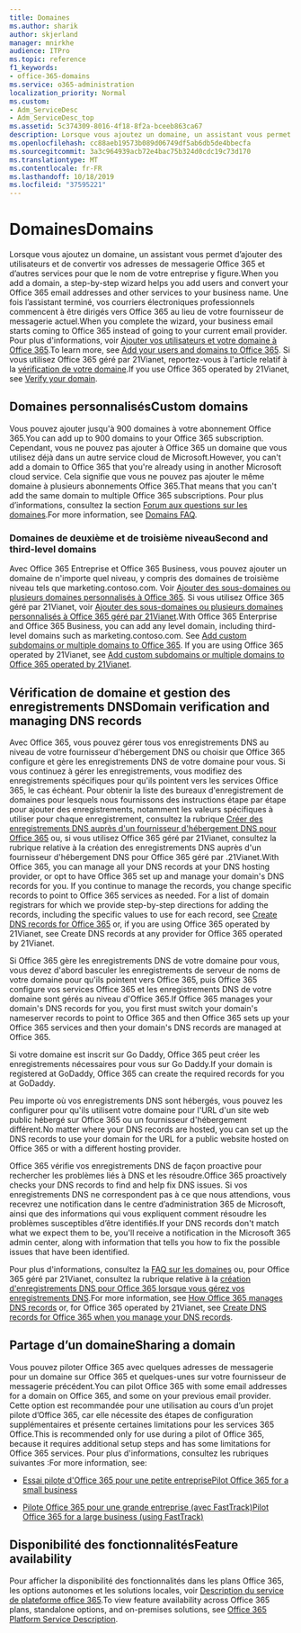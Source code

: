 ```yaml
---
title: Domaines
ms.author: sharik
author: skjerland
manager: mnirkhe
audience: ITPro
ms.topic: reference
f1_keywords:
- office-365-domains
ms.service: o365-administration
localization_priority: Normal
ms.custom:
- Adm_ServiceDesc
- Adm_ServiceDesc_top
ms.assetid: 5c374309-8016-4f18-8f2a-bceeb863ca67
description: Lorsque vous ajoutez un domaine, un assistant vous permet d’ajouter des utilisateurs et de convertir vos adresses de messagerie Office 365 et d’autres services pour que le nom de votre entreprise y figure. Une fois l'assistant terminé, vos courriers électroniques professionnels commencent à être dirigés vers Office 365 au lieu de votre fournisseur de messagerie actuel. Pour plus d'informations, voir Ajouter vos utilisateurs et votre domaine à Office 365. Si vous utilisez Office 365 géré par 21Vianet, reportez-vous à la rubrique Verify Your Domain.
ms.openlocfilehash: cc88aeb19573b089d06749df5ab6db5de4bbecfa
ms.sourcegitcommit: 3a3c964939acb72e4bac75b324d0cdc19c73d170
ms.translationtype: MT
ms.contentlocale: fr-FR
ms.lasthandoff: 10/18/2019
ms.locfileid: "37595221"
---
```

# <a name="domains"></a><span data-ttu-id="24061-106">Domaines</span><span class="sxs-lookup"><span data-stu-id="24061-106">Domains</span></span>

<span data-ttu-id="24061-107">Lorsque vous ajoutez un domaine, un assistant vous permet d’ajouter des utilisateurs et de convertir vos adresses de messagerie Office 365 et d’autres services pour que le nom de votre entreprise y figure.</span><span class="sxs-lookup"><span data-stu-id="24061-107">When you add a domain, a step-by-step wizard helps you add users and convert your Office 365 email addresses and other services to your business name.</span></span> <span data-ttu-id="24061-108">Une fois l’assistant terminé, vos courriers électroniques professionnels commencent à être dirigés vers Office 365 au lieu de votre fournisseur de messagerie actuel.</span><span class="sxs-lookup"><span data-stu-id="24061-108">When you complete the wizard, your business email starts coming to Office 365 instead of going to your current email provider.</span></span> <span data-ttu-id="24061-109">Pour plus d'informations, voir [Ajouter vos utilisateurs et votre domaine à Office 365](https://support.office.com/article/6383f56d-3d09-4dcb-9b41-b5f5a5efd611).</span><span class="sxs-lookup"><span data-stu-id="24061-109">To learn more, see [Add your users and domains to Office 365](https://support.office.com/article/6383f56d-3d09-4dcb-9b41-b5f5a5efd611).</span></span> <span data-ttu-id="24061-110">Si vous utilisez Office 365 géré par 21Vianet, reportez-vous à l'article relatif à la [vérification de votre domaine](https://docs.microsoft.com/office365/admin/setup/add-domain).</span><span class="sxs-lookup"><span data-stu-id="24061-110">If you use Office 365 operated by 21Vianet, see [Verify your domain](https://docs.microsoft.com/office365/admin/setup/add-domain).</span></span>
  
## <a name="custom-domains"></a><span data-ttu-id="24061-111">Domaines personnalisés</span><span class="sxs-lookup"><span data-stu-id="24061-111">Custom domains</span></span>

<span data-ttu-id="24061-112">Vous pouvez ajouter jusqu'à 900 domaines à votre abonnement Office 365.</span><span class="sxs-lookup"><span data-stu-id="24061-112">You can add up to 900 domains to your Office 365 subscription.</span></span> <span data-ttu-id="24061-113">Cependant, vous ne pouvez pas ajouter à Office 365 un domaine que vous utilisez déjà dans un autre service cloud de Microsoft.</span><span class="sxs-lookup"><span data-stu-id="24061-113">However, you can't add a domain to Office 365 that you're already using in another Microsoft cloud service.</span></span> <span data-ttu-id="24061-114">Cela signifie que vous ne pouvez pas ajouter le même domaine à plusieurs abonnements Office 365.</span><span class="sxs-lookup"><span data-stu-id="24061-114">That means that you can't add the same domain to multiple Office 365 subscriptions.</span></span> <span data-ttu-id="24061-115">Pour plus d’informations, consultez la section [Forum aux questions sur les domaines](https://support.office.com/article/Domains-FAQ-1272bad0-4bd4-4796-8005-67d6fb3afc5a).</span><span class="sxs-lookup"><span data-stu-id="24061-115">For more information, see [Domains FAQ](https://support.office.com/article/Domains-FAQ-1272bad0-4bd4-4796-8005-67d6fb3afc5a).</span></span>
  
### <a name="second-and-third-level-domains"></a><span data-ttu-id="24061-116">Domaines de deuxième et de troisième niveau</span><span class="sxs-lookup"><span data-stu-id="24061-116">Second and third-level domains</span></span>

<span data-ttu-id="24061-p104">Avec Office 365 Entreprise et Office 365 Business, vous pouvez ajouter un domaine de n'importe quel niveau, y compris des domaines de troisième niveau tels que marketing.contoso.com. Voir [Ajouter des sous-domaines ou plusieurs domaines personnalisés à Office 365](https://docs.microsoft.com/office365/admin/setup/domains-faq). Si vous utilisez Office 365 géré par 21Vianet, voir [Ajouter des sous-domaines ou plusieurs domaines personnalisés à Office 365 géré par 21Vianet](https://docs.microsoft.com/office365/admin/setup/domains-faq).</span><span class="sxs-lookup"><span data-stu-id="24061-p104">With Office 365 Enterprise and Office 365 Business, you can add any level domain, including third-level domains such as marketing.contoso.com. See [Add custom subdomains or multiple domains to Office 365](https://docs.microsoft.com/office365/admin/setup/domains-faq). If you are using Office 365 operated by 21Vianet, see [Add custom subdomains or multiple domains to Office 365 operated by 21Vianet](https://docs.microsoft.com/office365/admin/setup/domains-faq).</span></span>
  
## <a name="domain-verification-and-managing-dns-records"></a><span data-ttu-id="24061-120">Vérification de domaine et gestion des enregistrements DNS</span><span class="sxs-lookup"><span data-stu-id="24061-120">Domain verification and managing DNS records</span></span>

<span data-ttu-id="24061-p105">Avec Office 365, vous pouvez gérer tous vos enregistrements DNS au niveau de votre fournisseur d'hébergement DNS ou choisir que Office 365 configure et gère les enregistrements DNS de votre domaine pour vous. Si vous continuez à gérer les enregistrements, vous modifiez des enregistrements spécifiques pour qu'ils pointent vers les services Office 365, le cas échéant. Pour obtenir la liste des bureaux d'enregistrement de domaines pour lesquels nous fournissons des instructions étape par étape pour ajouter des enregistrements, notamment les valeurs spécifiques à utiliser pour chaque enregistrement, consultez la rubrique [Créer des enregistrements DNS auprès d'un fournisseur d'hébergement DNS pour Office 365](https://docs.microsoft.com/office365/admin/get-help-with-domains/create-dns-records-at-any-dns-hosting-provider) ou, si vous utilisez Office 365 géré par 21Vianet, consultez la rubrique relative à la création des enregistrements DNS auprès d'un fournisseur d'hébergement DNS pour Office 365 géré par .21Vianet.</span><span class="sxs-lookup"><span data-stu-id="24061-p105">With Office 365, you can manage all your DNS records at your DNS hosting provider, or opt to have Office 365 set up and manage your domain's DNS records for you. If you continue to manage the records, you change specific records to point to Office 365 services as needed. For a list of domain registrars for which we provide step-by-step directions for adding the records, including the specific values to use for each record, see [Create DNS records for Office 365](https://docs.microsoft.com/office365/admin/get-help-with-domains/create-dns-records-at-any-dns-hosting-provider) or, if you are using Office 365 operated by 21Vianet, see Create DNS records at any provider for Office 365 operated by 21Vianet.</span></span> 
  
<span data-ttu-id="24061-124">Si Office 365 gère les enregistrements DNS de votre domaine pour vous, vous devez d'abord basculer les enregistrements de serveur de noms de votre domaine pour qu'ils pointent vers Office 365, puis Office 365 configure vos services Office 365 et les enregistrements DNS de votre domaine sont gérés au niveau d'Office 365.</span><span class="sxs-lookup"><span data-stu-id="24061-124">If Office 365 manages your domain's DNS records for you, you first must switch your domain's nameserver records to point to Office 365 and then Office 365 sets up your Office 365 services and then your domain's DNS records are managed at Office 365.</span></span>
  
<span data-ttu-id="24061-125">Si votre domaine est inscrit sur Go Daddy, Office 365 peut créer les enregistrements nécessaires pour vous sur Go Daddy.</span><span class="sxs-lookup"><span data-stu-id="24061-125">If your domain is registered at GoDaddy, Office 365 can create the required records for you at GoDaddy.</span></span> 
  
<span data-ttu-id="24061-126">Peu importe où vos enregistrements DNS sont hébergés, vous pouvez les configurer pour qu'ils utilisent votre domaine pour l'URL d'un site web public hébergé sur Office 365 ou un fournisseur d'hébergement différent.</span><span class="sxs-lookup"><span data-stu-id="24061-126">No matter where your DNS records are hosted, you can set up the DNS records to use your domain for the URL for a public website hosted on Office 365 or with a different hosting provider.</span></span> 
  
<span data-ttu-id="24061-127">Office 365 vérifie vos enregistrements DNS de façon proactive pour rechercher les problèmes liés à DNS et les résoudre.</span><span class="sxs-lookup"><span data-stu-id="24061-127">Office 365 proactively checks your DNS records to find and help fix DNS issues.</span></span> <span data-ttu-id="24061-128">Si vos enregistrements DNS ne correspondent pas à ce que nous attendions, vous recevrez une notification dans le centre d’administration 365 de Microsoft, ainsi que des informations qui vous expliquent comment résoudre les problèmes susceptibles d’être identifiés.</span><span class="sxs-lookup"><span data-stu-id="24061-128">If your DNS records don't match what we expect them to be, you'll receive a notification in the Microsoft 365 admin center, along with information that tells you how to fix the possible issues that have been identified.</span></span>
  
<span data-ttu-id="24061-129">Pour plus d'informations, consultez la [FAQ sur les domaines](https://docs.microsoft.com/office365/admin/setup/domains-faq) ou, pour Office 365 géré par 21Vianet, consultez la rubrique relative à la [création d'enregistrements DNS pour Office 365 lorsque vous gérez vos enregistrements DNS](https://docs.microsoft.com/office365/admin/services-in-china/create-dns-records-when-you-manage-your-dns-records).</span><span class="sxs-lookup"><span data-stu-id="24061-129">For more information, see [How Office 365 manages DNS records](https://docs.microsoft.com/office365/admin/setup/domains-faq) or, for Office 365 operated by 21Vianet, see [Create DNS records for Office 365 when you manage your DNS records](https://docs.microsoft.com/office365/admin/services-in-china/create-dns-records-when-you-manage-your-dns-records).</span></span>
  
## <a name="sharing-a-domain"></a><span data-ttu-id="24061-130">Partage d’un domaine</span><span class="sxs-lookup"><span data-stu-id="24061-130">Sharing a domain</span></span>

<span data-ttu-id="24061-131">Vous pouvez piloter Office 365 avec quelques adresses de messagerie pour un domaine sur Office 365 et quelques-unes sur votre fournisseur de messagerie précédent.</span><span class="sxs-lookup"><span data-stu-id="24061-131">You can pilot Office 365 with some email addresses for a domain on Office 365, and some on your previous email provider.</span></span> <span data-ttu-id="24061-132">Cette option est recommandée pour une utilisation au cours d’un projet pilote d’Office 365, car elle nécessite des étapes de configuration supplémentaires et présente certaines limitations pour les services 365 Office.</span><span class="sxs-lookup"><span data-stu-id="24061-132">This is recommended only for use during a pilot of Office 365, because it requires additional setup steps and has some limitations for Office 365 services.</span></span> <span data-ttu-id="24061-133">Pour plus d'informations, consultez les rubriques suivantes :</span><span class="sxs-lookup"><span data-stu-id="24061-133">For more information, see:</span></span>
  
- [<span data-ttu-id="24061-134">Essai pilote d'Office 365 pour une petite entreprise</span><span class="sxs-lookup"><span data-stu-id="24061-134">Pilot Office 365 for a small business</span></span>](https://support.office.com/article/39cee536-6a03-40cf-b9c1-f301bb6001d7)
    
- [<span data-ttu-id="24061-135">Pilote Office 365 pour une grande entreprise (avec FastTrack)</span><span class="sxs-lookup"><span data-stu-id="24061-135">Pilot Office 365 for a large business (using FastTrack)</span></span>](https://fasttrack.office.com/onboard)
    
## <a name="feature-availability"></a><span data-ttu-id="24061-136">Disponibilité des fonctionnalités</span><span class="sxs-lookup"><span data-stu-id="24061-136">Feature availability</span></span>

<span data-ttu-id="24061-137">Pour afficher la disponibilité des fonctionnalités dans les plans Office 365, les options autonomes et les solutions locales, voir [Description du service de plateforme office 365](office-365-platform-service-description.md).</span><span class="sxs-lookup"><span data-stu-id="24061-137">To view feature availability across Office 365 plans, standalone options, and on-premises solutions, see [Office 365 Platform Service Description](office-365-platform-service-description.md).</span></span>
  

